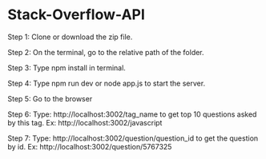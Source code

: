 # Stack-Overflow-API

Step 1: Clone or download the zip file.

Step 2: On the terminal, go to the relative path of the folder.

Step 3: Type npm install in terminal.

Step 4: Type npm run dev or node app.js to start the server.

Step 5: Go to the browser

Step 6: Type: http://localhost:3002/tag_name to get top 10 questions asked by this tag.
        Ex:  http://localhost:3002/javascript
        
Step 7: Type: http://localhost:3002/question/question_id  to get the question by id.
        Ex:  http://localhost:3002/question/5767325
